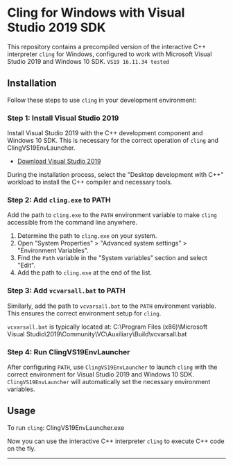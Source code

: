 # Cling for Windows with Visual Studio 2019 SDK

This repository contains a precompiled version of the interactive C++ interpreter `cling` for Windows, configured to work with Microsoft Visual Studio 2019 and Windows 10 SDK.
`VS19 16.11.34 tested`

## Installation

Follow these steps to use `cling` in your development environment:

### Step 1: Install Visual Studio 2019

Install Visual Studio 2019 with the C++ development component and Windows 10 SDK. This is necessary for the correct operation of `cling` and ClingVS19EnvLauncher.

- [Download Visual Studio 2019](https://visualstudio.microsoft.com/vs/older-downloads/)

During the installation process, select the "Desktop development with C++" workload to install the C++ compiler and necessary tools.

### Step 2: Add `cling.exe` to PATH

Add the path to `cling.exe` to the `PATH` environment variable to make `cling` accessible from the command line anywhere.

1. Determine the path to `cling.exe` on your system.
2. Open "System Properties" > "Advanced system settings" > "Environment Variables".
3. Find the `Path` variable in the "System variables" section and select "Edit".
4. Add the path to `cling.exe` at the end of the list.

### Step 3: Add `vcvarsall.bat` to PATH

Similarly, add the path to `vcvarsall.bat` to the `PATH` environment variable. This ensures the correct environment setup for `cling`.

`vcvarsall.bat` is typically located at:
C:\Program Files (x86)\Microsoft Visual Studio\2019\Community\VC\Auxiliary\Build\vcvarsall.bat

### Step 4: Run ClingVS19EnvLauncher

After configuring `PATH`, use `ClingVS19EnvLauncher` to launch `cling` with the correct environment for Visual Studio 2019 and Windows 10 SDK. `ClingVS19EnvLauncher` will automatically set the necessary environment variables.

## Usage

To run `cling`:
ClingVS19EnvLauncher.exe

Now you can use the interactive C++ interpreter `cling` to execute C++ code on the fly.

---

